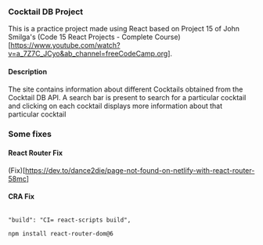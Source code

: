### Cocktail DB Project

This is a practice project made using React based on Project 15 of John Smilga's (Code 15 React Projects - Complete Course)[https://www.youtube.com/watch?v=a_7Z7C_JCyo&ab_channel=freeCodeCamp.org].

#### Description

The site contains information about different Cocktails obtained from the Cocktail DB API. A search bar is present to search for a particular cocktail and clicking on each cocktail displays more information about that particular cocktail

### Some fixes

#### React Router Fix

(Fix)[https://dev.to/dance2die/page-not-found-on-netlify-with-react-router-58mc]

#### CRA Fix

```

"build": "CI= react-scripts build",

```

```sh
npm install react-router-dom@6
```
